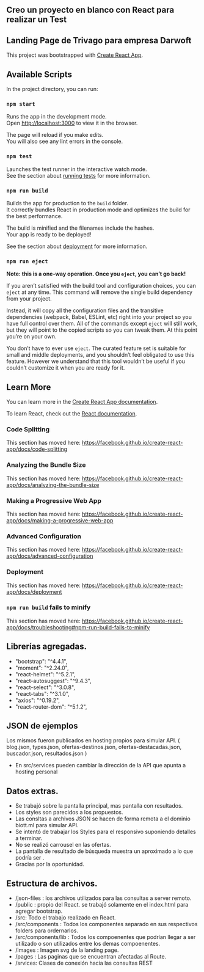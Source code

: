## Creo un proyecto en blanco con React para realizar un Test
## Landing Page de Trivago para empresa Darwoft

This project was bootstrapped with [Create React App](https://github.com/facebook/create-react-app).

## Available Scripts

In the project directory, you can run:

### `npm start`

Runs the app in the development mode.<br />
Open [http://localhost:3000](http://localhost:3000) to view it in the browser.

The page will reload if you make edits.<br />
You will also see any lint errors in the console.

### `npm test`

Launches the test runner in the interactive watch mode.<br />
See the section about [running tests](https://facebook.github.io/create-react-app/docs/running-tests) for more information.

### `npm run build`

Builds the app for production to the `build` folder.<br />
It correctly bundles React in production mode and optimizes the build for the best performance.

The build is minified and the filenames include the hashes.<br />
Your app is ready to be deployed!

See the section about [deployment](https://facebook.github.io/create-react-app/docs/deployment) for more information.

### `npm run eject`

**Note: this is a one-way operation. Once you `eject`, you can’t go back!**

If you aren’t satisfied with the build tool and configuration choices, you can `eject` at any time. This command will remove the single build dependency from your project.

Instead, it will copy all the configuration files and the transitive dependencies (webpack, Babel, ESLint, etc) right into your project so you have full control over them. All of the commands except `eject` will still work, but they will point to the copied scripts so you can tweak them. At this point you’re on your own.

You don’t have to ever use `eject`. The curated feature set is suitable for small and middle deployments, and you shouldn’t feel obligated to use this feature. However we understand that this tool wouldn’t be useful if you couldn’t customize it when you are ready for it.

## Learn More

You can learn more in the [Create React App documentation](https://facebook.github.io/create-react-app/docs/getting-started).

To learn React, check out the [React documentation](https://reactjs.org/).

### Code Splitting

This section has moved here: https://facebook.github.io/create-react-app/docs/code-splitting

### Analyzing the Bundle Size

This section has moved here: https://facebook.github.io/create-react-app/docs/analyzing-the-bundle-size

### Making a Progressive Web App

This section has moved here: https://facebook.github.io/create-react-app/docs/making-a-progressive-web-app

### Advanced Configuration

This section has moved here: https://facebook.github.io/create-react-app/docs/advanced-configuration

### Deployment

This section has moved here: https://facebook.github.io/create-react-app/docs/deployment

### `npm run build` fails to minify

This section has moved here: https://facebook.github.io/create-react-app/docs/troubleshooting#npm-run-build-fails-to-minify


## Librerías agregadas.
- "bootstrap": "^4.4.1",
- "moment": "^2.24.0",
- "react-helmet": "^5.2.1",
- "react-autosuggest": "^9.4.3",
- "react-select": "^3.0.8",
- "react-tabs": "^3.1.0",
- "axios": "^0.19.2",
- "react-router-dom": "^5.1.2",

## JSON de ejemplos
Los mismos fueron publicados en hosting propios para simular API.
( blog.json, types.json, ofertas-destinos.json, ofertas-destacadas.json, buscador.json, resultados.json )
 
- En src/services pueden cambiar la dirección de la API que apunta a hosting personal

## Datos extras.
- Se trabajó sobre la pantalla principal, mas pantalla con resultados. 
- Los styles son parecidos a los propuestos.
- Las consltas a archivos JSON se hacen de forma remota a el dominio biott.ml para simular API.
- Se intentó de trabajar los Styles para el responsivo suponiendo detalles a terminar.
- No se realizó carrousel en las ofertas.
- La pantalla de resultado de búsqueda muestra un aproximado a lo que podría ser .
- Gracias por la oportunidad.

## Estructura de archivos.
- /json-files : los archivos utilizados para las consultas a server remoto.
- /public : propio del React. se trabajó solamente en el index.html para agregar bootstrap.
- /src: Todo el trabajo realizado en React.
- /src/components : Todos los componentes separado en sus respectivos folders para ordernarlos.
- /src/components/lib : Todos los compoenentes que podrían llegar a ser utilizado o son utilizados entre los demas compoenentes.
- /images : Imagen svg de la landing page.
- /pages : Las paginas que se encuentran afectadas al Route.
- /srvices: Clases de conexión hacia las consultas REST